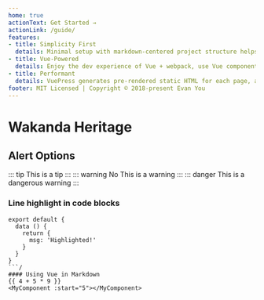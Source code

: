 ```yaml
---
home: true
actionText: Get Started →
actionLink: /guide/
features:
- title: Simplicity First
  details: Minimal setup with markdown-centered project structure helps you focus on writing.
- title: Vue-Powered
  details: Enjoy the dev experience of Vue + webpack, use Vue components in markdown, and develop custom themes with Vue.
- title: Performant
  details: VuePress generates pre-rendered static HTML for each page, and runs as an SPA once a page is loaded.
footer: MIT Licensed | Copyright © 2018-present Evan You
---
```

# Wakanda Heritage
## Alert Options
::: tip
This is a tip
:::
::: warning No
This is a warning
:::
::: danger
This is a dangerous warning
:::
### Line highlight in code blocks
```js{4,2}
export default {
  data () {
    return {
      msg: 'Highlighted!'
    }
  }
}
```/
#### Using Vue in Markdown
{{ 4 + 5 * 9 }}
<MyComponent :start="5"></MyComponent>

